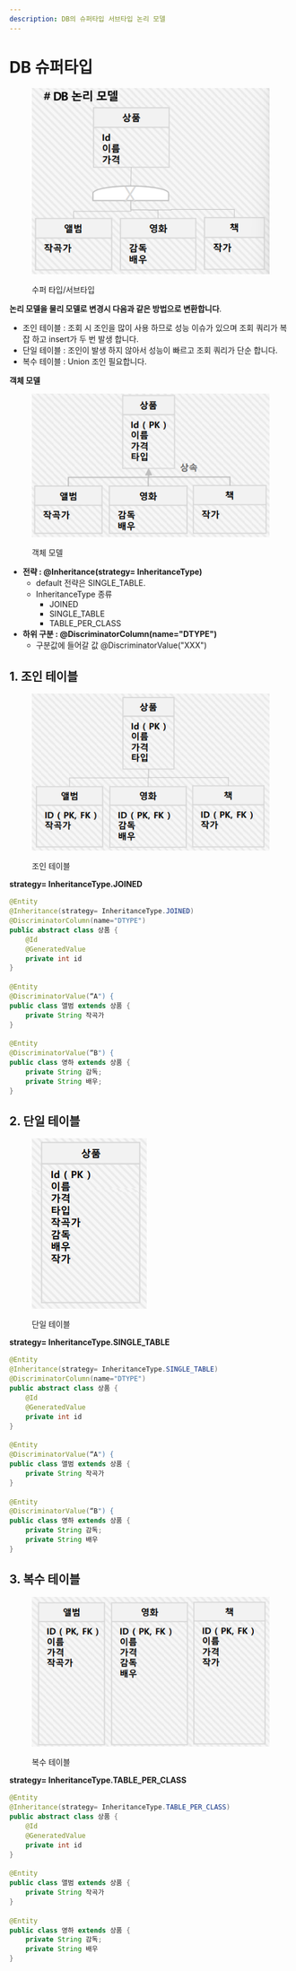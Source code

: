 ```yaml
---
description: DB의 슈퍼타입 서브타입 논리 모델
---
```


# DB 슈퍼타입

<figure><img src="../../.gitbook/assets/image (210).png" alt=""><figcaption><p>수퍼 타입/서브타입</p></figcaption></figure>

**논리 모델을 물리 모델로 변경시 다음과 같은 방법으로 변환합니다**.

* 조인 테이블 : 조회 시 조인을 많이 사용 하므로 성능 이슈가 있으며 조회 쿼리가 복잡 하고 insert가 두 번 발생 합니다.
* 단일 테이블 : 조인이 발생 하지 않아서 성능이 빠르고 조회 쿼리가 단순 합니다.
* 복수 테이블 : Union 조인 필요합니다.

**객체 모델**

<figure><img src="../../.gitbook/assets/image (212).png" alt=""><figcaption><p>객체 모델</p></figcaption></figure>

* **전략 : @Inheritance(strategy= InheritanceType)**
  * default 전략은 SINGLE\_TABLE.
  * InheritanceType 종류&#x20;
    * JOINED&#x20;
    * SINGLE\_TABLE&#x20;
    * &#x20;TABLE\_PER\_CLASS
* **하위 구분 : @DiscriminatorColumn(name="DTYPE")**
  * 구분값에 들어갈 값 @DiscriminatorValue("XXX")

## 1. 조인 테이블

<figure><img src="../../.gitbook/assets/image (211).png" alt=""><figcaption><p> 조인 테이블</p></figcaption></figure>

**strategy= InheritanceType.JOINED**

```java
@Entity
@Inheritance(strategy= InheritanceType.JOINED)
@DiscriminatorColumn(name="DTYPE")
public abstract class 상품 {
    @Id
    @GeneratedValue
    private int id
}

@Entity
@DiscriminatorValue(“A") {
public class 앨범 extends 상품 {
    private String 작곡가
}

@Entity
@DiscriminatorValue(“B") {
public class 영하 extends 상품 {
    private String 감독;
    private String 배우;
}
```

## 2. 단일 테이블

<figure><img src="../../.gitbook/assets/image (213).png" alt=""><figcaption><p>단일 테이블</p></figcaption></figure>

**strategy= InheritanceType.SINGLE\_TABLE**

```java
@Entity
@Inheritance(strategy= InheritanceType.SINGLE_TABLE)
@DiscriminatorColumn(name="DTYPE")
public abstract class 상품 {
    @Id
    @GeneratedValue
    private int id
}

@Entity
@DiscriminatorValue(“A") {
public class 앨범 extends 상품 {
    private String 작곡가
}

@Entity
@DiscriminatorValue(“B") {
public class 영하 extends 상품 {
    private String 감독;
    private String 배우
}
```

## 3. 복수 테이블

<figure><img src="../../.gitbook/assets/image (214).png" alt=""><figcaption><p>복수 테이블</p></figcaption></figure>

**strategy= InheritanceType.TABLE\_PER\_CLASS**

```java
@Entity
@Inheritance(strategy= InheritanceType.TABLE_PER_CLASS)
public abstract class 상품 {
    @Id
    @GeneratedValue
    private int id
}

@Entity
public class 앨범 extends 상품 {
    private String 작곡가
}

@Entity
public class 영하 extends 상품 {
    private String 감독;
    private String 배우
}
```
